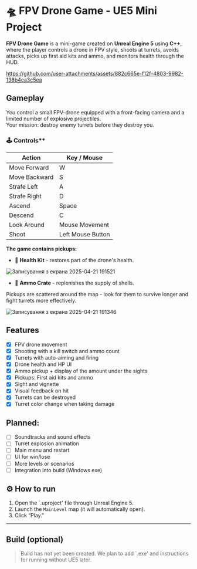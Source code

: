 # 🛸 FPV Drone Game - UE5 Mini Project

**FPV Drone Game** is a mini-game created on **Unreal Engine 5** using **C++**, where the player controls a drone in FPV style, shoots at turrets, avoids attacks, picks up first aid kits and ammo, and monitors health through the HUD.

https://github.com/user-attachments/assets/882c665e-f12f-4803-9982-138b4ca3c5ea

## Gameplay

You control a small FPV-drone equipped with a front-facing camera and a limited number of explosive projectiles.  
Your mission: destroy enemy turrets before they destroy you.

### 🕹️ Controls**

| Action         | Key / Mouse      |
|----------------|------------------|
| Move Forward   | W                |
| Move Backward  | S                |
| Strafe Left    | A                |
| Strafe Right   | D                |
| Ascend         | Space            |
| Descend        | C                |
| Look Around    | Mouse Movement   |
| Shoot          | Left Mouse Button|

**The game contains pickups:**
- 🧰 **Health Kit** - restores part of the drone's health.

![Записування з екрана 2025-04-21 191521](https://github.com/user-attachments/assets/b9cd4b62-1928-45b7-8d21-990afe9773d4)
  
- 🔫 **Ammo Crate** - replenishes the supply of shells.

Pickups are scattered around the map - look for them to survive longer and fight turrets more effectively.

![Записування з екрана 2025-04-21 191346](https://github.com/user-attachments/assets/672f71c3-fddb-4716-8e91-84c54030d1ac)

## Features

- [x] FPV drone movement
- [x] Shooting with a kill switch and ammo count
- [x] Turrets with auto-aiming and firing
- [x] Drone health and HP UI
- [x] Ammo pickup + display of the amount under the sights
- [x] Pickups: First aid kits and ammo
- [x] Sight and vignette
- [x] Visual feedback on hit
- [x] Turrets can be destroyed
- [x] Turret color change when taking damage

## Planned:

- [ ] Soundtracks and sound effects
- [ ] Turret explosion animation
- [ ] Main menu and restart
- [ ] UI for win/lose
- [ ] More levels or scenarios
- [ ] Integration into build (Windows exe)

## ⚙️ How to run

1. Open the `.uproject' file through Unreal Engine 5.
2. Launch the `MainLevel` map (it will automatically open).
3. Click “Play.”

---

## Build (optional)

> Build has not yet been created. We plan to add `.exe' and instructions for running without UE5 later.


